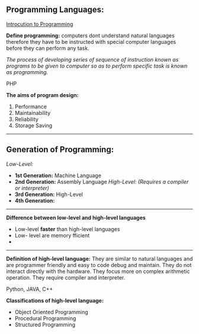 ## Programming Languages:
[Introcution to Programming](CPS%20201/Introcution%20to%20Programming.md)

**Define programming:**
computers dont understand natural languages therefore they have to be instructed with special computer languages before they can perform any task. 

*The process of developing series of sequence of instruction known as programs to be given to computer so as to perform specific task is known as  programming.*  

PHP

**The aims of program design:**
1. Performance
2. Maintainability
3. Reliability 
4. Storage Saving


--- 
## Generation of Programming:

*Low-Level:*
- **1st Generation:** Machine Language        
- **2nd Generation:** Assembly Language
*High-Level: (Requires a compiler or interpreter)*
- **3rd Generation:** High-Level 
- **4th Generation:** 

---
**Difference between low-level and high-level languages** 
- Low-level **faster** than high-level languages
-  Low- level are memory fficient
- 

--- 
**Definition of high-level language:**
They are similar to natural languages and are programmer friendly and easy to code debug and maintain. They do not interact directly with the hardware. They focus more on complex arithmetic operation. They require compiler and interpreter.

Python, JAVA, C++

**Classifications of high-level language:**
- Object Oriented Programming
- Procedural Programming
- Structured Programming